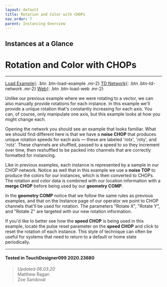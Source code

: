 ```yaml
---
layout: default
title: Rotation and Color with CHOPs
nav_order: 7
parent: Instancing Overview
---
```


## Instances at a Glance
# Rotation and Color with CHOPs

*****

[Load Example](?actionable=1&action=load_tox&remotePath=https://github.com/mir-lab/touchdesigner-instancing-examples-code/raw/main/tox/001-overview/container_simple_rot_color_chops.tox){: .btn .btn-load-example .mr-2}
[TD Network](?actionable=1&action=open_floating_network){: .btn .btn-td-network .mr-2}
[Web](?actionable=1&action=open_in_browser){: .btn .btn-load-web .mr-2}

Unlike our previous example where we were rotating to a vector, we can also manually provide rotations for each instance. In this example we'll provide a unique rotation that's constantly increasing for each axis. You can, of course, only manipulate one axis, but this example looks at how you might change each. 

Opening the network you should see an example that looks familiar. What we should find different here is that we have a **noise CHOP** that produces unique rotation speeds for each axis — these are labeled 'rotx', 'roty', and 'rotz'. These channels are shuffled, passed to a speed to so they increment over time, then reshuffled to be packed into channels that are correctly formatted for instancing. 

Like in previous examples, each instance is represented by a sample in our CHOP network. Notice as well that in this example we use a **noise TOP** to produce the colors for our instances, which is then converted to CHOPs. The rotation and color data is combined with our location information with a **merge CHOP** before being used by our **geometry COMP**.

In the **geometry COMP** notice that we follow the same rules as previous examples, and that on the Instance page of our operator we point to CHOP channels that'll be used for rotation. The parameters "Rotate X", "Rotate Y", and "Rotate Z" are targeted with our new rotation information.

If you'd like to better see how the **speed CHOP** is being used in this example, locate the pulse reset parameter on the **speed CHOP** and click to reset the rotation of each instance. This style of technique can often be useful for systems that need to return to a default or home state periodically.  

---

#### Tested in TouchDesigner099 2020.23680 
>*Updated 06.03.20*  
Matthew Ragan  
Zoe Sandoval  
